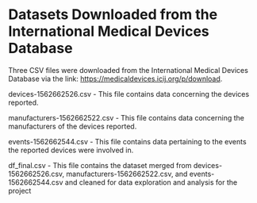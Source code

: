 # Datasets Downloaded from the International Medical Devices Database
Three CSV files were downloaded from the International Medical Devices Database via the link: https://medicaldevices.icij.org/p/download.

devices-1562662526.csv - This file contains data concerning the devices reported.

manufacturers-1562662522.csv - This file contains data concerning the manufacturers of the devices reported.

events-1562662544.csv - This file contains data pertaining to the events the reported devices were involved in.

df_final.csv - This file contains the dataset merged from devices-1562662526.csv, manufacturers-1562662522.csv, and events-1562662544.csv and cleaned for data exploration and analysis for the project
